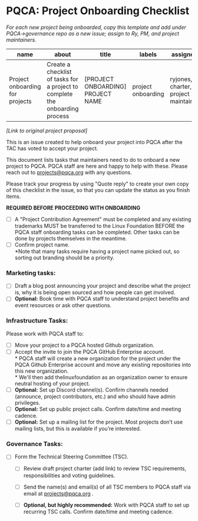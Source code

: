 # **PQCA: Project Onboarding Checklist**

*For each new project being onboarded, copy this template and add under PQCA->governance repo as a new issue; assign to Ry, PM, and project maintainers.*

| name | about | title | labels | assignees |
| ----- | ----- | ----- | ----- | ----- |
| Project onboarding for projects | Create a checklist of tasks for a project to complete the onboarding process | \[PROJECT ONBOARDING\] PROJECT NAME | project onboarding | ryjones, charter, project maintainers |

*\[Link to original project proposal\]*

This is an issue created to help onboard your project into PQCA after the TAC has voted to accept your project.

This document lists tasks that maintainers need to do to onboard a new project to PQCA. PQCA staff are here and happy to help with these. Please reach out to [projects@pqca.org](mailto:projects@pqca.org) with any questions.

Please track your progress by using "Quote reply" to create your own copy of this checklist in the issue, so that you can update the status as you finish items.

**REQUIRED BEFORE PROCEEDING WITH ONBOARDING**

- [ ] A "Project Contribution Agreement" must be completed and any existing trademarks MUST be transferred to the Linux Foundation BEFORE the PQCA staff onboarding tasks can be completed. Other tasks can be done by projects themselves in the meantime.  
- [ ] Confirm project name.  
      *Note that many tasks require having a project name picked out, so sorting out branding should be a priority.

### **Marketing tasks:**

- [ ] Draft a blog post announcing your project and describe what the project is, why it is being open sourced and how people can get involved.  
- [ ] **Optional:** Book time with PQCA staff to understand project benefits and event resources or ask other questions.

### **Infrastructure Tasks:**

Please work with PQCA staff to: 

- [ ] Move your project to a PQCA hosted Github organization.  
- [ ] Accept the invite to join the PQCA GitHub Enterprise account.   
      * PQCA staff will create a new organization for the project under the PQCA Github Enterprise account and move any existing repositories into this new organization.   
      * We'll then add thelinuxfoundation as an organization owner to ensure neutral hosting of your project.  
- [ ] **Optional:** Set up Discord channel(s). Confirm channels needed (announce, project contributors, etc.) and who should have admin privileges.  
- [ ] **Optional:** Set up public project calls. Confirm date/time and meeting cadence.   
- [ ] **Optional:** Set up a mailing list for the project. Most projects don’t use mailing lists, but this is available if you’re interested.

### **Governance Tasks:**

- [ ] Form the Technical Steering Committee (TSC).
   -  [ ] Review draft project charter (add link) to review TSC requirements, responsibilities and voting guidelines.
   -  [ ] Send the name(s) and email(s) of all TSC members to PQCA staff via email at [projects@pqca.org](mailto:projects@pqca.org) .
   - [ ] **Optional, but highly recommended:** Work with PQCA staff to set up recurring TSC calls. Confirm date/time and meeting cadence. 



